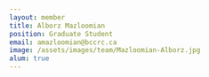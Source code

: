 ```yaml
---
layout: member
title: Alborz Mazloomian
position: Graduate Student
email: amazloomian@bccrc.ca
image: /assets/images/team/Mazloomian-Alborz.jpg
alum: true
---
```

